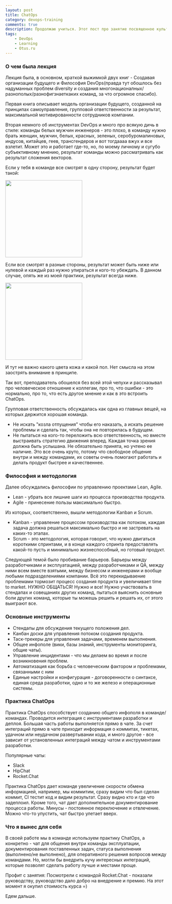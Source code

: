 ```yaml
---
layout: post
title: ChatOps
category: devops-training
comments: true
description: Продолжаю учиться. Этот пост про занятие посвященное культурному взаимодействию, командной работе и ChatOps, что, как, о чем. Также про знакомство с Travis CI
tags:
    - DevOps
    - Learning
    - Otus.ru
---
```

### О чем была лекция

Лекция была, в основном, краткой выжимкой двух книг - Создавая организации будущего и Философия DevOps(правда тут обошлось без надуманных проблем diversity и создания многонационалных/разнополых/разнофигзнаеткаких команд, за что огромное спасибо). 

Первая книга описывает модель организации будущего, созданной на принципах самоуправления, групповой ответственности за результат, максимальной мотивированности сотрудников компании. 

Вторая немного об инструментах DevOps и много про всякую дичь в стиле: команды белых мужчин инженеров - это плохо, в команду нужно брать женщин, мужчин, белых, красных, зеленых, серобуромалиновых, индусов, китайцев, геев, трансгендеров и вот тогдаааа вжух и все взлетит. Может это и работает где-то, но, по моему личному и сугубо субъективному мнению, результат команды можно рассматривать как результат сложения векторов. 

Если у тебя в команде все смотрят в одну сторону, результат будет такой:

<img src="http://devopspath.ru/resources/images/vector_1.png" style="width: 240px;"/>

Если все смотрят в разные стороны, результат может быть ниже или нулевой и каждый раз нужно упираться и кого-то убеждать. В данном случае, опять же из моей практики, результат всегда ниже.

<img src="http://devopspath.ru/resources/images/vector_2.png" style="width: 240px;"/>

И тут не важно какого цвета кожа и какой пол. Нет смысла на этом заострять внимание в принципе.

Так вот, преподаватель обошелся без всей этой чепухи и рассказывал про человеческое отношение к коллегам, про то, что ошибки - это нормально, про то, что есть другое мнение и как в это встроить ChatOps.

Групповая ответственность обсуждалась как одна из главных вещей, на которых держится хорошая команда. 
- Не искать "козла отпущения" чтобы его наказать, а искать решение проблемы и сделать так, чтобы она не повторилась в будущем. 
- Не пытаться на кого-то переложить всю ответственность, но вместе выстраивать стратегию движения вперед. Каждая точка зрения должна быть услышана. Не обязательно принята, но учтено ее наличие. 
Это все очень круто, потому что свободное общение внутри и между командами, их советы очень помогают работать и делать продукт быстрее и качественнее.

### Философия и методология

Далее обсуждались философии по управлению проектами Lean, Agile.
- Lean - убрать все лишние шаги из процесса производства продукта. 
- Agile - принесение пользы максимально быстро. 
 
Из которых, соответственно, вышли методологии Kanban и Scrum. 
- Kanban - управление процессом производства как потоком, каждая задача должна решаться максимально быстро и не застревать на каких-то этапах. 
- Scrum - это методология, которая говорит, что нужно двигаться короткими спринтами, и в конце каждого спринта предоставлять какой-то пусть и минимально жизнеспособный, но готовый продукт.

Следующей темой было пробивание барьеров. Барьеры между разработчиками и эксплуатацией, между разработчиками и QA, между ними всем вместе взятыми, между бизнесом и инженерами и вообще любыми подразделениями компании. Всё это перекидываение проблемами тормозит процесс создания продукта и увеличивает time to market. НУЖНО ОБЩАТЬСЯ! Нужно и все! Нужно участвовать в стендапах и совещаниях других команд, пытаться выяснить основные боли других команд, которые ты можешь решить и решать их, от этого выиграют все.

### Основные инструменты

- Стендапы для обсуждения текущего положения дел.
- Канбан доски для управления потоком создания продукта.
- Таск-трекеры для управления задачами, временем выполнения.
- Общее инфополе (вики, базы знаний, инструменты мониторинга, общие чаты).
- Управление инцидентами - что мы делаем во время и после возникновения проблем.
- Автоматизация как борьба с человеческим фактором и проблемами, связанными с ним
- Единые настройки и конфигурация - договоренности о синтаксе, единая среда разработки, одно и то же железо и операционные системы.

### Практика ChatOps

Практика ChatOps способствует созданию общего инфополя в команде/командах. Проводится интеграция с инструментами разработки и деплоя. Большая часть работы выполняется прямо в чате. За счет интеграций прямо в чате приходит информация о коммитах, тикетах, удачном или неудачном развертывании кода, и много другое - все зависит от установленных интеграций между чатом и инструментами разработки. 

Популярные чаты:

- Slack
- HipChat
- Rocket.Chat

Практика ChatOps дает команде увеличение скорости обмена информацией, например, мы коммитим, сразу видим что был сделан коммит, CI тестит код и видим результат. Сразу видно кто и где что задеплоил. Кроме того, чат дает дополнительное документирование процесса работы.
Минусы - постоянное переключение и отвлечение. Можно что-то упустить, чат быстро улетает вверх.

### Что я вынес для себя

В своей работе мы в команде используем практику ChatOps, а конкретно - чат для общения внутри команды эксплуатации, документирования поставленных задач, статуса выполнения (выполнено/не выполнено), для оперативного решения вопросов между командами. Но, могли бы внедрить кучу интересных интеграций, которые позволят сделать работу лучше и местами проще.

Профит с занятия: Посмотрели с командой Rocket.Chat - показали руководству, руководство дало добро на внедрение и премию. На этот момент я окупил стоимость курса =)

Едем дальше.